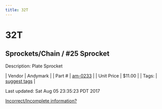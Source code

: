 ```yaml
---
title: 32T
---
```


# 32T
## Sprockets/Chain / #25 Sprocket
Description: 	Plate Sprocket 

| Vendor | Andymark | 
| Part # | [am-0233](http://www.andymark.com/Sprocket-p/am-0233.htm) | 
| Unit Price | $11.00 | 
| Tags: | [suggest tags](https://docs.google.com/forms/d/e/1FAIpQLSeWyY8v3RgOty-MyWmh9U0iivNYN_molChYyS-0U-o-kOAv_g/viewform) | 

Last updated: Sat Aug 05 23:35:23 PDT 2017

 [Incorrect/Incomplete information?](https://docs.google.com/forms/d/e/1FAIpQLSeWyY8v3RgOty-MyWmh9U0iivNYN_molChYyS-0U-o-kOAv_g/viewform)